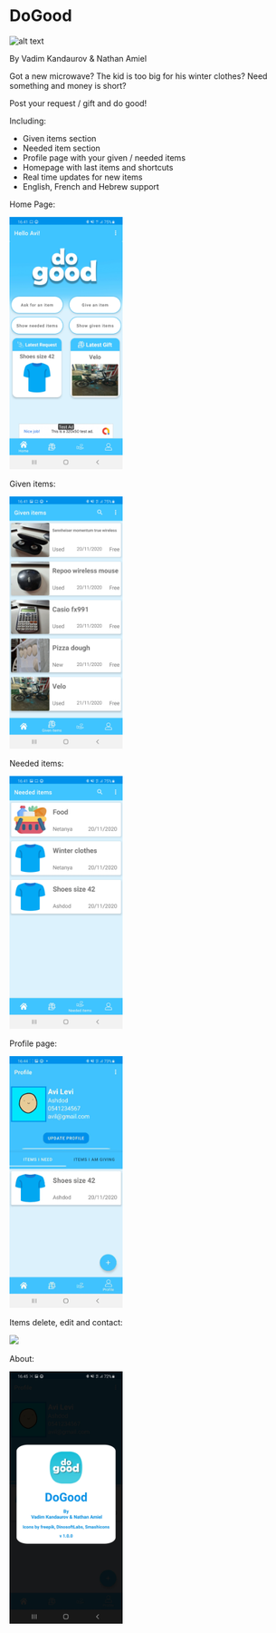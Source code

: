 # DoGood
![alt text](https://github.com/Vadix3/DoGood/blob/master/app/src/main/res/mipmap-xxhdpi/ic_launcher_foreground.png?raw=true)

By Vadim Kandaurov & Nathan Amiel

Got a new microwave? 
The kid is too big for his winter clothes?
Need something and money is short?

Post your request / gift and do good!

Including:
- Given items section
- Needed item section
- Profile page with your given / needed items
- Homepage with last items and shortcuts
- Real time updates for new items
- English, French and Hebrew support



Home Page:

<img src="https://github.com/Vadix3/DoGood/blob/master/readmeSrc/homepage.jpg" width="200" />

Given items:

<img src="https://github.com/Vadix3/DoGood/blob/master/readmeSrc/given_items.jpg" width="200" />

Needed items:

<img src="https://github.com/Vadix3/DoGood/blob/master/readmeSrc/needed_items.jpg" width="200" />

Profile page:

<img src="https://github.com/Vadix3/DoGood/blob/master/readmeSrc/profile_page_gif.gif" width="200" />

Items delete, edit and contact:

<img src="https://github.com/Vadix3/DoGood/blob/master/readmeSrc/item_details_gif.gif" width="200" />

About:

<img src="https://github.com/Vadix3/DoGood/blob/master/readmeSrc/about_dialog.jpg" width="200" />

